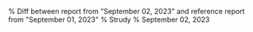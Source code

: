 % Diff between report from "September 02, 2023" and reference report from "September 01, 2023"
% Strudy
% September 02, 2023


